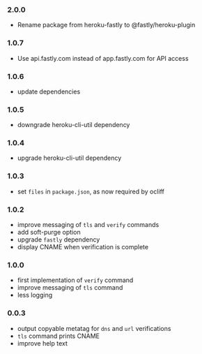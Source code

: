 ### 2.0.0

* Rename package from heroku-fastly to @fastly/heroku-plugin

### 1.0.7

* Use api.fastly.com instead of app.fastly.com for API access

### 1.0.6

* update dependencies

### 1.0.5

* downgrade heroku-cli-util dependency

### 1.0.4

* upgrade heroku-cli-util dependency

### 1.0.3

* set `files` in `package.json`, as now required by ocliff

### 1.0.2

* improve messaging of `tls` and `verify` commands
* add soft-purge option
* upgrade `fastly` dependency
* display CNAME when verification is complete

### 1.0.0

* first implementation of `verify` command
* improve messaging of `tls` command
* less logging

### 0.0.3

* output copyable metatag for `dns` and `url` verifications
* `tls` command prints CNAME
* improve help text
